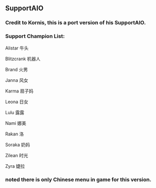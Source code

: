## SupportAIO
### Credit to Kornis, this is a port version of his SupportAIO.

### Support Champion List:

Alistar  牛头

Blitzcrank 机器人

Brand 火男

Janna 风女

Karma 扇子妈

Leona 日女

Lulu 露露

Nami 娜美

Rakan 洛

Soraka 奶妈

Zilean 时光

Zyra 婕拉

### noted there is only Chinese menu in game for this version. 
